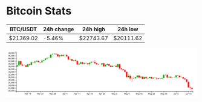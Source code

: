 # Bitcoin Stats

BTC/USDT|24h change|24h high|24h low|
|---|---|---|---|
|$21369.02|-5.46%|$22743.67|$20111.62|

<img src="./chart.svg">
